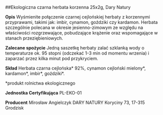 ##Ekologiczna czarna herbata korzenna 25x2g, Dary Natury

**Opis** Wyśmienite połączenie czarnej cejlońskiej herbaty z korzennymi przyprawami, takimi jak: imbir, cynamon, goździki czy kardamon. Herbata szczególnie polecana w okresie jesienno-zimowym ze względu na właściwości rozgrzewające, pobudzające krążenie oraz wspomagające w stanach przeziębieniowych.

**Zalecane spożycie** Jedną saszetkę herbaty zalać szklanką wody o temperaturze ok. 95 stopni (odczekać 1-3 min od momentu wrzenia) i zaparzać przez kilka minut pod przykryciem.

**Skład** Herbata czarna cejlońska\* 92%, cynamon cejloński mielony\*, kardamon\*, imbir\*, goździki\*.

\*produkt rolnictwa ekologicznego

**Jednostka Certyfikująca** PL-EKO-01

**Producent** Mirosław Angielczyk DARY NATURY
Koryciny 73, 17-315 Grodzisk
